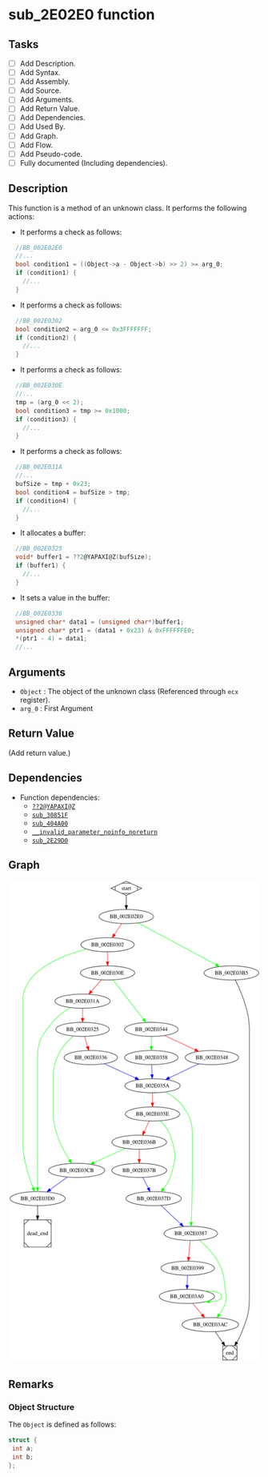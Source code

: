# sub_2E02E0 function

## Tasks

- [ ] Add Description.
- [ ] Add Syntax.
- [ ] Add Assembly.
- [ ] Add Source.
- [ ] Add Arguments.
- [ ] Add Return Value.
- [ ] Add Dependencies.
- [ ] Add Used By.
- [ ] Add Graph.
- [ ] Add Flow.
- [ ] Add Pseudo-code.
- [ ] Fully documented (Including dependencies).

## Description

This function is a method of an unknown class. It performs the following actions:
* It performs a check as follows:
```c
  //BB_002E02E0
  //...
  bool condition1 = ((Object->a - Object->b) >> 2) >= arg_0;
  if (condition1) {
    //...
  }
```

* It performs a check as follows:
```c
  //BB_002E0302
  bool condition2 = arg_0 <= 0x3FFFFFFF;
  if (condition2) {
    //...
  }
```

* It performs a check as follows:
```c
  //BB_002E030E
  //...
  tmp = (arg_0 << 2);
  bool condition3 = tmp >= 0x1000;
  if (condition3) {
    //...
  }
```

* It performs a check as follows:
```c
  //BB_002E031A
  //...
  bufSize = tmp + 0x23;
  bool condition4 = bufSize > tmp;
  if (condition4) {
    //...
  }
```

* It allocates a buffer:
```c
  //BB_002E0325
  void* buffer1 = ??2@YAPAXI@Z(bufSize);
  if (buffer1) {
    //...
  }
```

* It sets a value in the buffer:
```c
  //BB_002E0336
  unsigned char* data1 = (unsigned char*)buffer1;
  unsigned char* ptr1 = (data1 + 0x23) & 0xFFFFFFE0;
  *(ptr1 - 4) = data1;
  //...
```

## Arguments

* `Object` : The object of the unknown class (Referenced through `ecx` register).
* `arg_0` : First Argument


## Return Value

(Add return value.)

## Dependencies

* Function dependencies:
  * [`??2@YAPAXI@Z`](%3F%3F2%40YAPAXI%40Z.md)
  * [`sub_30851F`](sub_30851F.md)
  * [`sub_404A00`](sub_404A00.md)
  * [`__invalid_parameter_noinfo_noreturn`](__invalid_parameter_noinfo_noreturn.md)
  * [`sub_2E29D0`](sub_2E29D0.md)

## Graph

![sub_2E02E0 Graph](../svg/sub_2E02E0.svg "sub_2E02E0 Graph")

## Remarks

### Object Structure

The `Object` is defined as follows:

```c
struct {
 int a;
 int b;
};
```

